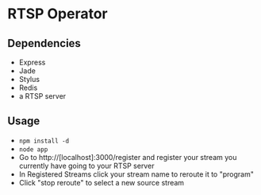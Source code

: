 RTSP Operator
=============

## Dependencies
- Express
- Jade
- Stylus
- Redis
- a RTSP server

## Usage
- `npm install -d`
- `node app`
- Go to http://[localhost]:3000/register and register your stream you currently have going to your RTSP server
- In Registered Streams click your stream name to reroute it to "program"
- Click "stop reroute" to select a new source stream
